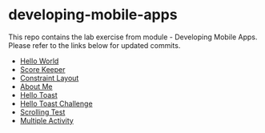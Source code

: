 # developing-mobile-apps
This repo contains the lab exercise from module - Developing Mobile Apps.
Please refer to the links below for updated commits.

- [Hello World](https://github.com/bc-dipesh/hello-world "Hello World")
- [Score Keeper](https://github.com/bc-dipesh/score-keeper "Score Keeper")
- [Constraint Layout](https://github.com/bc-dipesh/constraint-layout "Constraint Layout")
- [About Me](https://github.com/bc-dipesh/about-me "About Me")
- [Hello Toast](https://github.com/bc-dipesh/hello-toast "Hello Toast")
- [Hello Toast Challenge](https://github.com/bc-dipesh/hello-toast-challenge "Hello Toast Challenge")
- [Scrolling Test](https://github.com/bc-dipesh/scrolling-text "Scrolling Text")
- [Multiple Activity](https://github.com/bc-dipesh/multiple_activity "Multiple Activity")
